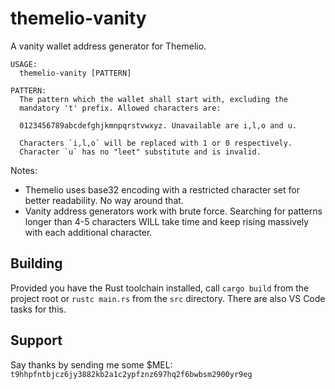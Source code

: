 # themelio-vanity

A vanity wallet address generator for Themelio.

```
USAGE:
  themelio-vanity [PATTERN]

PATTERN:
  The pattern which the wallet shall start with, excluding the 
  mandatory 't' prefix. Allowed characters are:

  0123456789abcdefghjkmnpqrstvwxyz. Unavailable are i,l,o and u.

  Characters `i,l,o` will be replaced with 1 or 0 respectively.
  Character `u` has no "leet" substitute and is invalid.
```

Notes:
* Themelio uses base32 encoding with a restricted character set for better readability. No way around that.
* Vanity address generators work with brute force. Searching for patterns longer than 4-5 characters WILL take time and keep rising massively with each additional character.

## Building
Provided you have the Rust toolchain installed, call
`cargo build` from the project root or `rustc main.rs` from the `src` directory. There are also VS Code tasks for this.

## Support
Say thanks by sending me some $MEL:
`t9hhpfntbjcz6jy3882kb2a1c2ypfznz697hq2f6bwbsm2900yr9eg`